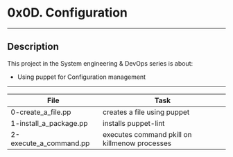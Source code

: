 # 0x0D. Configuration
---
## Description

This project in the System engineering & DevOps series is about:

* Using puppet for Configuration management

---
File|Task
---|---
0-create_a_file.pp | creates a file using puppet
1-install_a_package.pp | installs puppet-lint
2-execute_a_command.pp | executes command pkill on killmenow processes
